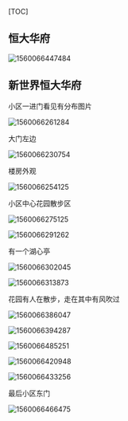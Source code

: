 [TOC]

## 恒大华府

![1560066447484](1560066447484.png)



## 新世界恒大华府

小区一进门看见有分布图片

![1560066261284](../%E7%9C%8B%E6%88%BF/1560066261284.png)

大门左边

![1560066230754](../%E7%9C%8B%E6%88%BF/1560066230754.png)

楼房外观

![1560066254125](../%E7%9C%8B%E6%88%BF/1560066254125.png)

小区中心花园散步区

![1560066275125](../%E7%9C%8B%E6%88%BF/1560066275125.png)

![1560066291262](../%E7%9C%8B%E6%88%BF/1560066291262.png)

有一个湖心亭

![1560066302045](../%E7%9C%8B%E6%88%BF/1560066302045.png)

![1560066313873](../%E7%9C%8B%E6%88%BF/1560066313873.png)

花园有人在散步，走在其中有风吹过

![1560066386047](../%E7%9C%8B%E6%88%BF/1560066386047.png)

![1560066394287](../%E7%9C%8B%E6%88%BF/1560066394287.png)

![1560066485251](../%E7%9C%8B%E6%88%BF/1560066485251.png)

![1560066420948](../%E7%9C%8B%E6%88%BF/1560066420948.png)

![1560066433256](../%E7%9C%8B%E6%88%BF/1560066433256.png)

最后小区东门

![1560066466475](../%E7%9C%8B%E6%88%BF/1560066466475.png)

